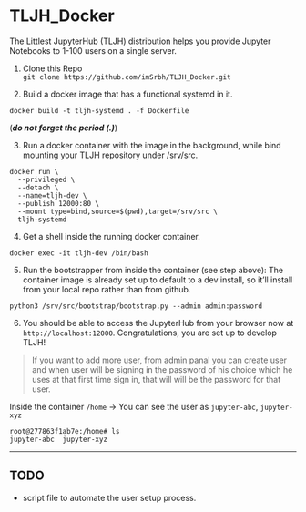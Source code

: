 # TLJH_Docker
The Littlest JupyterHub (TLJH) distribution helps you provide Jupyter Notebooks to 1-100 users on a single server.


1. Clone this Repo  
`git clone https://github.com/imSrbh/TLJH_Docker.git`

2. Build a docker image that has a functional systemd in it.  
```
docker build -t tljh-systemd . -f Dockerfile
```
(___do not forget the period (.)___)


3. Run a docker container with the image in the background, while bind mounting your TLJH repository under /srv/src.
```
docker run \
  --privileged \
  --detach \
  --name=tljh-dev \
  --publish 12000:80 \
  --mount type=bind,source=$(pwd),target=/srv/src \
  tljh-systemd
  ```
  
4. Get a shell inside the running docker container.
```
docker exec -it tljh-dev /bin/bash
```

5. Run the bootstrapper from inside the container (see step above): The container image is already set up to default to a dev install, so it’ll install from your local repo rather than from github.
```
python3 /srv/src/bootstrap/bootstrap.py --admin admin:password
```


6. You should be able to access the JupyterHub from your browser now at `http://localhost:12000`. Congratulations, you are set up to develop TLJH!

>If you want to add more user, from admin panal you can create user and when user will be signing in the password of his choice which he uses at that first time sign in, that will will be the password for that user.

Inside the container `/home` -> You can see the user as `jupyter-abc`, `jupyter-xyz`

```
root@277863f1ab7e:/home# ls
jupyter-abc  jupyter-xyz
```


---
## TODO
- script file to automate the user setup process.
